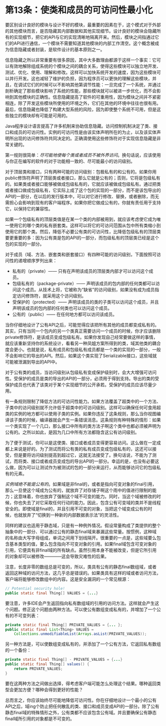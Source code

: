 # 第13条：使类和成员的可访问性最小化
要区别设计良好的模块与设计不好的模块，最重要的因素在于，这个模式对于外部的其他模块而言，是否隐藏其内部数据和其他实现细节。设计良好的模块会隐藏所有的实现细节，把它的API与它的实现清晰地隔离开来。然后，模块之间指通过它们的API进行通信，一个模块不需要知道其他模块的内部工作清空。这个概念被成为信息隐藏或者封装，是软件设计的基本原则之一。

信息隐藏之所以非常重要有很多原因，其中大多数理由都源于这样一个事实：它可以有效地解除组成系统的个模块之间的耦合关系，使得这些模块可以独立地开发、测试、优化、使用、理解和修改。这样可以加快系统开发的速度，因为这些模块可以并行开发。这也减轻了维护的负担，因为程序员可以更快的理解这些模块，并且，在调试它们的时候可以不影响其他第调节性能：一旦完成了一个系统，并通过剖析确定了那些模块影响了系统的性能，那些模块就可以被进一步优化，而不会影响到其他模块的正确性。信息隐藏提高了软件的可重用性，因为模块之间并不紧密相连，除了开发这些模块所使用的环境之外，它们在其他的环境中往往也很有用。最后，信息隐藏也降低了构建大型系统的风险，因为即使整个系统不可用，但是这些独立的模块却有可能是可用的。

Java程序设计语言提高了许多机制来协助信息隐藏。访问控制机制决定了类、接口和成员的可访问性。实例的可访问性是由该实体声明所在的为止，以及该实体声明所出现的访问修饰符共同决定的。正确滴使用这些修饰符对于实现信息隐藏是非常关键的。

第一规则很简单：*尽可能地使每个类或者成员不被外界访问*。换句话说，应该使用与你正在编写的软件的对于功能相一致的、尽可能最小的访问级别。

对于顶层类和接口，只有两种可能的访问级别：包极私有的和公有的。如果你用public修饰符声明了顶层类或者接口，那么它就是公有的；否则，它将是包级私有的。如果类或者接口能够被做成包级私有的，它就应该被做成包级私有。通过把类或者接口做成包级私有，它实际上成了这个包的实现的一部分，而不是该包导出的API的一部分，在以后的发行版本中，可以对它进行修改、替换，或者删除，而无需担心会影响到现有的客户端程序。如果你把它做成公有的，你就有责任用于支持它，以保持它的兼容性。

如果一个包级私有的顶层类值是在某一个类的内部被用到，就应该考虑使它成为唯一使用它的哪个类的私有嵌套类。这样可以将它的可访问范围从包中所有类缩小到使用它的那个类。然后，降低不必要公有类的可访问性，比降低包级私有的顶层类要更重要的多：因为公有类是包的API的一部分，而包级私有的顶层类已经是这个包的实现的一部分。

对于成员（域、方法、嵌套类和嵌套接口）有四种可能的访问级别，下面按照可访问性的递增顺序罗列出来：

* 私有的（private）—— 只有在声明该成员的顶层类内部才可以访问这个成员。
* 包级私有的（package-private）—— 声明该成员的包内部的任何类都可以访问这个成员。从技术上将，它被称为“缺省”的访问级别，如果没有成为成员指定访问修饰符，就采用这个访问级别。
* 受保护的（protected）—— 声明该成员的类的子类可以访问这个成员，并且声明该成员的包内部的任何类也可以访问这个成员。
* 公有的（public）—— 在任何地方都可以访问该成员。

当你仔细地设计了公有API之后，可能觉得应该把所有其他的成员都变成私有的。其实，只有当同一个包内的另一个类真正需要访问一个成员的时候，你才应该删除private修饰符，是该成员变成包级私有。如果你发现自己经常要做这样的事情，就应该重新坚持你的系统设计，看看另一种凤姐方案所得到的类，域其他类的耦合度会更小。也就是说，私有成员和包级私有成员都是一个类的实现的一部分，一般不会影响它的导出的API。然后，如果这个类实现了Serializable接口，这些域就可能被泄漏到导出的API中。

对于公有类的成员，当访问级别从包级私有变成保护级别时，会大大增强可访问性。受保护的成员是类的导出的API的一部分，必须用于得到支持。导出的类的受保护成员也代表了该类对于某个实现细节的公开承若。受保护的成员应该尽量少用。

有一条规则限制了降低方法的可访问性能力。如果方法覆盖了超类中的一个方法、子类中的访问级别就不允许低于超类中的可访问级别。这样可以确保任何可食用超类的实例的地方都可以使用子类的实例。如果你违反了这条规则，那么当你视图编译该子类的时候，编译器就会产生一条错误消息。这条规则有种特殊的情形：如果一个类实现了一个几口，那么接口中所有的类方法子啊这个类中也都必须被声明为公有的。之所以如此，是因为几口中所有方法都隐含这公有访问级别。

为了便于测试，你可以是这使类、接口或者成员变得更容易访问。这么做在一定成都上来说是好的。为了测试而将公有类的私有成员变成包级私有的，这还可以接受，但是要将访问级别提高到超过它，这就无法接受了。换句话说，不能为了测试，而将类、接口或者成员变成包的导出API的一部分。幸运的是，也没有必要这么做，因为可以让测试作为被测试的包的一部分来运行，从而能够访问它的包级私有的元素。

*实例域绝不能是公有的*。如果域是非final的，或者是指向可变对象的final引用，那么一旦使这个域成为公有的，就放弃了对存储子啊这个雨中的值进行限制的能力；这意味着，你也放弃了强制这个域不可变的能力。同时，当这个域被修改的时候，你也失去了对它采取任何行动的能力。因此，包含公有可变域的类并不是线程安全的。即使域是final的，并且引用不可变的对象，当把这个域变成公有的时候，也就放弃了“切换到一种新的内部数据表示法”的灵活性。

同样的建议也适用于静态域，只是有一种例外情况。假设常量构成了类提供的整个抽象中的一部分、可以通过公有的静态final域来暴漏这些常量。按惯例，这种域的名称由大写字母组成，单词之间用下划线隔开。很重要的一点是，这些域要么包含基本类型的值，要么包含指向不可变对象的引用。如果final域包含可变对象的引用，它便具有非final域的所有缺点。虽然引用本身不能被改变，但是它所引用的对象却可以被修改————这会导致灾难性的后果。

注意，长度非零的数组总是可变的，所以，类具有公有的静态final数组域，或者返回这种域的访问方法，这几乎总是错误的。如果类具有这样的域或者访问方法，客户端将能够修改数组中的内容。这是安全漏洞的一个常见根源：

```java
// Potential security hole!
public static final Thing[] VALUES = {...}
```

要注意，许多IDE会产生返回指向私有数组域的引用的访问方法。这样就会产生这个问题。修正这个问题由两种方法。可以使公有数组变成私有的，并增加了一个公有的不可变列表：
```java
private static final Thing[] PRIVATE_VALUES = {... };
public static final List<Thing> VALUES = 
	Collections.unmodifiableList(Arrays.asList(PRIVATE_VALUES));
```

另一种方法是，可以使数组变成私有的，并添加了一个公有方法，它返回私有数组的一个备份：
```java
private static final Thing[] - PRIVATE_VALUES = {...}
public static final Thing[] values() {
	return PRIVATE_VALUES;
}
```

要在这两种方法之间做出选择，得考虑客户端可能怎么处理这个结果。哪种返回类型会更加方便？哪种会得到更好的性能？

总而言之，你应该始终尽可能地降低可访问性。你在仔细地设计一个最小的公有API之后，域ing个防止把任何散乱的类、接口和成员变成API的一部分。除了公有静态final域的特殊情形之外，公有类都不应该包含公有域。并且要确保公有静态final域所引用的对象都是不可变的。
